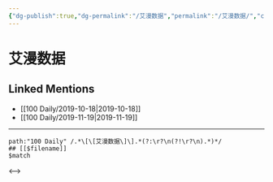 ```yaml
---
{"dg-publish":true,"dg-permalink":"/艾漫数据","permalink":"/艾漫数据/","created":"2023-03-29T20:02:51.156+08:00","updated":"2023-03-29T20:02:51.540+08:00"}
---
```


# 艾漫数据

## Linked Mentions
- [[100 Daily/2019-10-18\|2019-10-18]]
- [[100 Daily/2019-11-19\|2019-11-19]]


---

```expander
path:"100 Daily" /.*\[\[艾漫数据\]\].*(?:\r?\n(?!\r?\n).*)*/
## [[$filename]]
$match
```

<-->